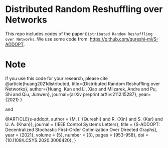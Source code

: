 # Distributed Random Reshuffling over Networks
This repo includes codes of the paper `Distributed Random Reshuffling over Networks`. We use some code from: https://github.com/qureshi-mi/S-ADDOPT.

# Note 

If you use this code for your research, please cite 
@article{huang2021distributed,
  title={Distributed Random Reshuffling over Networks},
  author={Huang, Kun and Li, Xiao and Milzarek, Andre and Pu, Shi and Qiu, Junwen},
  journal={arXiv preprint arXiv:2112.15287},
  year={2021}
}

and

@ARTICLE{s-addopt,
    author = {M. I. {Qureshi} and R. {Xin} and S. {Kar} and U. A. {Khan}},
    journal = {IEEE Control Systems Letters},
    title = {S-ADDOPT: Decentralized Stochastic First-Order Optimization Over Directed Graphs},
    year = {2021},
    volume = {5},
    number = {3},
    pages = {953-958},
    doi = {10.1109/LCSYS.2020.3006420},
}

